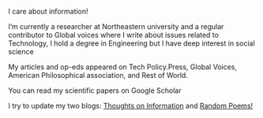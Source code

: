 
I care about information!
 
I’m currently a researcher at Northeastern university and a regular contributor to Global voices where I write about issues related to Technology, I hold a degree in Engineering but I have deep interest in social science
 
 
 
My articles and op-eds appeared on Tech Policy.Press, Global Voices, American Philosophical association, and Rest of World. 
 
 
 
You can  read my scientific papers on Google Scholar 
 
 
 
I try to update my two blogs:   <a href="https://mhssulimanmn.medium.com/">Thoughts on Information</a>  and <a href="https://mhssulimanmn.medium.com/">Random Poems!</a>   

 
 
 
 
 
